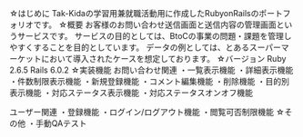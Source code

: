 ☆はじめに
Tak-Kidaの学習用兼就職活動用に作成したRubyonRailsのポートフォリオです。
☆概要
お客様のお問い合わせ送信画面と送信内容の管理画面というサービスです。
サービスの目的としては、BtoCの事業の問題・課題を管理しやすくすることを目的としています。
データの例としては、とあるスーパーマーケットにおいて導入されたケースを想定しております。
☆バージョン
Ruby  2.6.5
Rails 6.0.2
☆実装機能
お問い合わせ関連
・一覧表示機能
・詳細表示機能
・件数制限表示機能
・新規登録機能
・コメント編集機能
・削除機能
・目的別表示機能
・対応ステータス表示機能
・対応ステータスオンオフ機能

ユーザー関連
・登録機能
・ログイン/ログアウト機能 
・閲覧可否制限機能
☆その他
・手動QAテスト